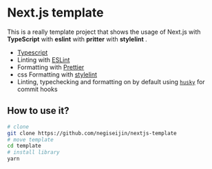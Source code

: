 # Next.js template

This is a really template project that shows the usage of Next.js with **TypeScript** with **eslint** with **pritter** with **stylelint** .

- [Typescript](https://www.typescriptlang.org/)
- Linting with [ESLint](https://eslint.org/)
- Formatting with [Prettier](https://prettier.io/)
- css Formatting with [stylelint](https://stylelint.io/)
- Linting, typechecking and formatting on by default using [`husky`](https://github.com/typicode/husky) for commit hooks

## How to use it?

```bash
# clone
git clone https://github.com/negiseijin/nextjs-template
# move template
cd template
# install library
yarn
```

